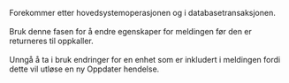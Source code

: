 Forekommer etter hovedsystemoperasjonen og i databasetransaksjonen.<br /><br />Bruk denne fasen for å endre egenskaper for meldingen før den er returneres til oppkaller.<br /><br />Unngå å ta i bruk endringer for en enhet som er inkludert i meldingen fordi dette vil utløse en ny Oppdater hendelse.